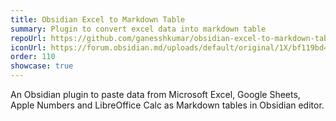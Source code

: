 ```yaml
---
title: Obsidian Excel to Markdown Table
summary: Plugin to convert excel data into markdown table
repoUrl: https://github.com/ganesshkumar/obsidian-excel-to-markdown-table
iconUrl: https://forum.obsidian.md/uploads/default/original/1X/bf119bd48f748f4fd2d65f2d1bb05d3c806883b5.png 
order: 110
showcase: true
---
```


An Obsidian plugin to paste data from Microsoft Excel, Google Sheets, Apple Numbers and LibreOffice Calc as Markdown tables in Obsidian editor.